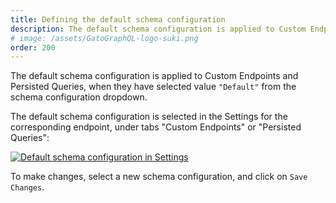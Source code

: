 ```yaml
---
title: Defining the default schema configuration
description: The default schema configuration is applied to Custom Endpoints and Persisted Queries, and selected via the Settings.
# image: /assets/GatoGraphQL-logo-suki.png
order: 200
---
```


The default schema configuration is applied to Custom Endpoints and Persisted Queries, when they have selected value `"Default"` from the schema configuration dropdown.

The default schema configuration is selected in the Settings for the corresponding endpoint, under tabs "Custom Endpoints" or "Persisted Queries":

<div class="img-width-1024" markdown=1>

<a href="/assets/guides/upstream/settings-default-schema-configuration-for-custom-endpoints.png" target="_blank">![Default schema configuration in Settings](/assets/guides/upstream/settings-default-schema-configuration-for-custom-endpoints.png "Default schema configuration in Settings")</a>

</div>

To make changes, select a new schema configuration, and click on `Save Changes`.
